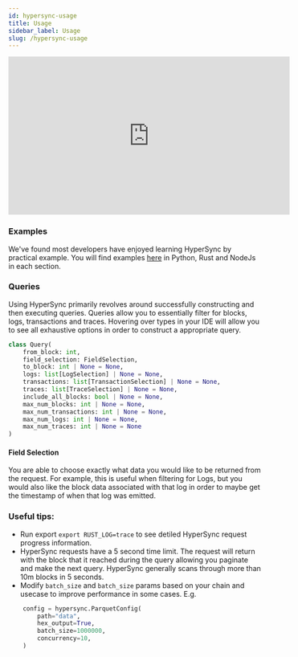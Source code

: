 ```yaml
---
id: hypersync-usage
title: Usage
sidebar_label: Usage
slug: /hypersync-usage
---
```


<iframe width="560" height="315" src="https://www.youtube.com/embed/S9Z6XkY3aP8" title="YouTube video player" frameborder="0" allow="accelerometer; autoplay; clipboard-write; encrypted-media; gyroscope; picture-in-picture" allowfullscreen></iframe>

### Examples

We've found most developers have enjoyed learning HyperSync by practical example. You will find examples [here](./hypersync-clients.md) in Python, Rust and NodeJs in each section.

### Queries

Using HyperSync primarily revolves around successfully constructing and then executing queries. Queries allow you to essentially filter for blocks, logs, transactions and traces. Hovering over types in your IDE will allow you to see all exhaustive options in order to construct a appropriate query.

```python
class Query(
    from_block: int,
    field_selection: FieldSelection,
    to_block: int | None = None,
    logs: list[LogSelection] | None = None,
    transactions: list[TransactionSelection] | None = None,
    traces: list[TraceSelection] | None = None,
    include_all_blocks: bool | None = None,
    max_num_blocks: int | None = None,
    max_num_transactions: int | None = None,
    max_num_logs: int | None = None,
    max_num_traces: int | None = None
)
```

#### Field Selection

You are able to choose exactly what data you would like to be returned from the request. For example, this is useful when filtering for Logs, but you would also like the block data associated with that log in order to maybe get the timestamp of when that log was emitted.

### Useful tips:

- Run export `export RUST_LOG=trace` to see detiled HyperSync request progress information.
- HyperSync requests have a 5 second time limit. The request will return with the block that it reached during the query allowing you paginate and make the next query. HyperSync generally scans through more than 10m blocks in 5 seconds.
- Modify `batch_size` and `batch_size` params based on your chain and usecase to improve performance in some cases. E.g.

```python
    config = hypersync.ParquetConfig(
        path="data",
        hex_output=True,
        batch_size=1000000,
        concurrency=10,
    )
```
